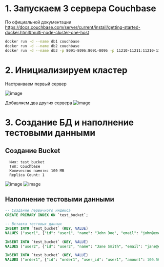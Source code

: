 # 1. Запускаем 3 сервера Couchbase
   По официальной документации https://docs.couchbase.com/server/current/install/getting-started-docker.html#multi-node-cluster-one-host
   ```sh
   docker run -d --name db1 couchbase
   docker run -d --name db2 couchbase
   docker run -d --name db3 -p 8091-8096:8091-8096 -p 11210-11211:11210-11211 couchbase
   ```
# 2. Инициализируем кластер
   Настраиваем первый сервер
   
   ![image](https://github.com/user-attachments/assets/84942bd6-51dc-41fb-a9b8-33379fcc3e41)

   Добавляем два других сервера
   ![image](https://github.com/user-attachments/assets/441ef62e-5466-40ad-aa4e-c71a74b664fa)

# 3. Создание БД и наполнение тестовыми данными
   ## Создание Bucket
      Имя: test_bucket
      Тип: Couchbase
      Количество памяти: 100 MB
      Replica Count: 1

   ![image](https://github.com/user-attachments/assets/cdfc007e-dc24-4f49-853d-d31f479fd129)
   ![image](https://github.com/user-attachments/assets/ef16550f-dcdf-4a38-8d33-b1a3c3d3c1ec)

   ## Наполнение тестовыми данными
   ```sql
   -- Создание первичного индекса
   CREATE PRIMARY INDEX ON `test_bucket`;

   -- Вставка тестовых данных
   INSERT INTO `test_bucket` (KEY, VALUE) 
   VALUES ("user1", {"id": "user1", "name": "John Doe", "email": "john@example.com", "type": "user"});

   INSERT INTO `test_bucket` (KEY, VALUE) 
   VALUES ("user2", {"id": "user2", "name": "Jane Smith", "email": "jane@example.com", "type": "user"});

   INSERT INTO `test_bucket` (KEY, VALUE) 
   VALUES ("order1", {"id": "order1", "user_id": "user1", "amount": 100.50, "items": ["item1", "item2"], "type": "order"});
   ```

